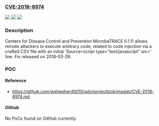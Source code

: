### [CVE-2018-8974](https://cve.mitre.org/cgi-bin/cvename.cgi?name=CVE-2018-8974)
![](https://img.shields.io/static/v1?label=Product&message=n%2Fa&color=blue)
![](https://img.shields.io/static/v1?label=Version&message=n%2Fa&color=blue)
![](https://img.shields.io/static/v1?label=Vulnerability&message=n%2Fa&color=brighgreen)

### Description

Centers for Disease Control and Prevention MicrobeTRACE 0.1.11 allows remote attackers to execute arbitrary code, related to code injection via a crafted CSV file with an initial 'Source<script type="text/javascript" src=' line. Fix released on 2018-03-28.

### POC

#### Reference
- https://github.com/wshepherd0010/advisories/blob/master/CVE-2018-8974.md

#### Github
No PoCs found on GitHub currently.

